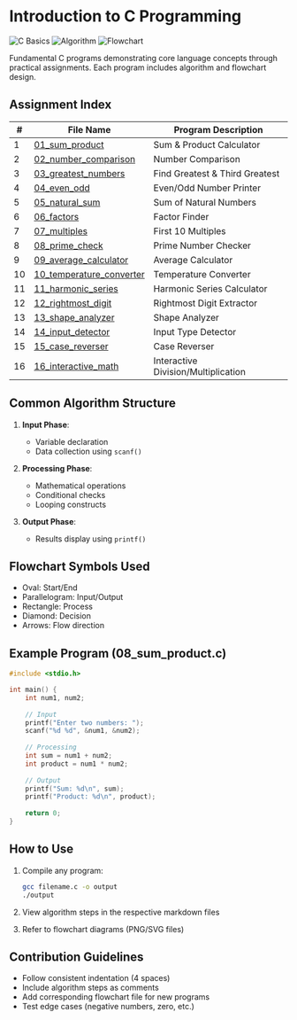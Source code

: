 # Introduction to C Programming

![C Basics](https://img.shields.io/badge/C-Basics-blue.svg) ![Algorithm](https://img.shields.io/badge/Algorithm-16-yellow.svg) ![Flowchart](https://img.shields.io/badge/Flowchart-16-red.svg)

Fundamental C programs demonstrating core language concepts through practical assignments. Each program includes algorithm and flowchart design.

## Assignment Index

| # | File Name | Program Description |
|---|----------------------|----------------------|
| 1 | [01_sum_product](https://github.com/PandasSamim/C_Programs/tree/main/Introduction_to-C_Language/01_sum_product) | Sum & Product Calculator |
| 2 | [02_number_comparison](https://github.com/PandasSamim/C_Programs/tree/main/Introduction_to-C_Language/02_number_comparison) | Number Comparison |
| 3 | [03_greatest_numbers]() | Find Greatest & Third Greatest |
| 4 | [04_even_odd]() | Even/Odd Number Printer |
| 5 | [05_natural_sum]() | Sum of Natural Numbers |
| 6 | [06_factors]() | Factor Finder |
| 7 | [07_multiples]() | First 10 Multiples |
| 8 | [08_prime_check]() | Prime Number Checker |
| 9 | [09_average_calculator]() | Average Calculator |
| 10 | [10_temperature_converter]() | Temperature Converter |
| 11 | [11_harmonic_series]() | Harmonic Series Calculator |
| 12 | [12_rightmost_digit]() | Rightmost Digit Extractor |
| 13 | [13_shape_analyzer]() | Shape Analyzer |
| 14 | [14_input_detector]() | Input Type Detector |
| 15 | [15_case_reverser]() | Case Reverser |
| 16 | [16_interactive_math]() | Interactive Division/Multiplication |


## Common Algorithm Structure

1. **Input Phase**:
   - Variable declaration
   - Data collection using `scanf()`

2. **Processing Phase**:
   - Mathematical operations
   - Conditional checks
   - Looping constructs

3. **Output Phase**:
   - Results display using `printf()`

## Flowchart Symbols Used

- Oval: Start/End
- Parallelogram: Input/Output
- Rectangle: Process
- Diamond: Decision
- Arrows: Flow direction

## Example Program (08_sum_product.c)

```c
#include <stdio.h>

int main() {
    int num1, num2;
    
    // Input
    printf("Enter two numbers: ");
    scanf("%d %d", &num1, &num2);
    
    // Processing
    int sum = num1 + num2;
    int product = num1 * num2;
    
    // Output
    printf("Sum: %d\n", sum);
    printf("Product: %d\n", product);
    
    return 0;
}
```

## How to Use

1. Compile any program:
   ```bash
   gcc filename.c -o output
   ./output
   ```

2. View algorithm steps in the respective markdown files

3. Refer to flowchart diagrams (PNG/SVG files)

## Contribution Guidelines

- Follow consistent indentation (4 spaces)
- Include algorithm steps as comments
- Add corresponding flowchart file for new programs
- Test edge cases (negative numbers, zero, etc.)
